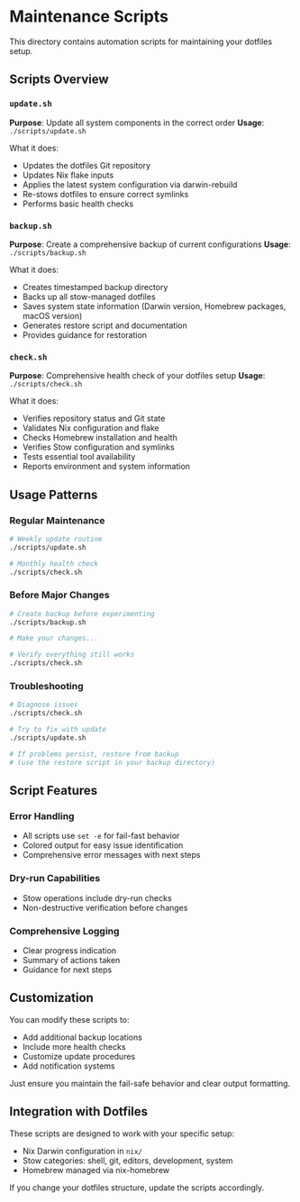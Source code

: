 # Maintenance Scripts

This directory contains automation scripts for maintaining your dotfiles setup.

## Scripts Overview

### `update.sh`
**Purpose**: Update all system components in the correct order
**Usage**: `./scripts/update.sh`

What it does:
- Updates the dotfiles Git repository
- Updates Nix flake inputs
- Applies the latest system configuration via darwin-rebuild
- Re-stows dotfiles to ensure correct symlinks
- Performs basic health checks

### `backup.sh`
**Purpose**: Create a comprehensive backup of current configurations
**Usage**: `./scripts/backup.sh`

What it does:
- Creates timestamped backup directory
- Backs up all stow-managed dotfiles
- Saves system state information (Darwin version, Homebrew packages, macOS version)
- Generates restore script and documentation
- Provides guidance for restoration

### `check.sh`
**Purpose**: Comprehensive health check of your dotfiles setup
**Usage**: `./scripts/check.sh`

What it does:
- Verifies repository status and Git state
- Validates Nix configuration and flake
- Checks Homebrew installation and health
- Verifies Stow configuration and symlinks
- Tests essential tool availability
- Reports environment and system information

## Usage Patterns

### Regular Maintenance
```bash
# Weekly update routine
./scripts/update.sh

# Monthly health check
./scripts/check.sh
```

### Before Major Changes
```bash
# Create backup before experimenting
./scripts/backup.sh

# Make your changes...

# Verify everything still works
./scripts/check.sh
```

### Troubleshooting
```bash
# Diagnose issues
./scripts/check.sh

# Try to fix with update
./scripts/update.sh

# If problems persist, restore from backup
# (use the restore script in your backup directory)
```

## Script Features

### Error Handling
- All scripts use `set -e` for fail-fast behavior
- Colored output for easy issue identification
- Comprehensive error messages with next steps

### Dry-run Capabilities
- Stow operations include dry-run checks
- Non-destructive verification before changes

### Comprehensive Logging
- Clear progress indication
- Summary of actions taken
- Guidance for next steps

## Customization

You can modify these scripts to:
- Add additional backup locations
- Include more health checks
- Customize update procedures
- Add notification systems

Just ensure you maintain the fail-safe behavior and clear output formatting.

## Integration with Dotfiles

These scripts are designed to work with your specific setup:
- Nix Darwin configuration in `nix/`
- Stow categories: shell, git, editors, development, system
- Homebrew managed via nix-homebrew

If you change your dotfiles structure, update the scripts accordingly.